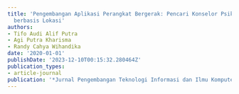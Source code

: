 ```yaml
---
title: 'Pengembangan Aplikasi Perangkat Bergerak: Pencari Konselor Psikologi Terdekat
  berbasis Lokasi'
authors:
- Tifo Audi Alif Putra
- Agi Putra Kharisma
- Randy Cahya Wihandika
date: '2020-01-01'
publishDate: '2023-12-10T00:15:32.280464Z'
publication_types:
- article-journal
publication: '*Jurnal Pengembangan Teknologi Informasi dan Ilmu Komputer*'
---
```

